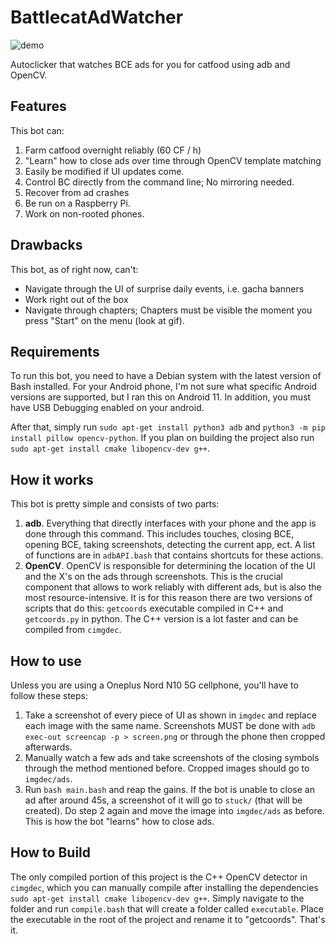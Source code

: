 # BattlecatAdWatcher
![demo](demo.gif)

Autoclicker that watches BCE ads for you for catfood using adb and OpenCV.

## Features
This bot can:
1. Farm catfood overnight reliably (60 CF / h)
2. "Learn" how to close ads over time through OpenCV template matching
3. Easily be modified if UI updates come. 
4. Control BC directly from the command line; No mirroring needed.
5. Recover from ad crashes
6. Be run on a Raspberry Pi. 
7. Work on non-rooted phones. 

## Drawbacks
This bot, as of right now, can't:
* Navigate through the UI of surprise daily events, i.e. gacha banners
* Work right out of the box
* Navigate through chapters; Chapters must be visible the moment you press "Start" on the menu (look at gif).

## Requirements
To run this bot, you need to have a Debian system with the latest version of Bash installed. For your Android phone, I'm not sure what specific Android versions are supported, but I ran this on Android 11. In addition, you must have USB Debugging enabled on your android. 

After that, simply run `sudo apt-get install python3 adb` and `python3 -m pip install pillow opencv-python`. If you plan on building the project also run `sudo apt-get install cmake libopencv-dev g++`. 

## How it works
This bot is pretty simple and consists of two parts:
1. **adb**. Everything that directly interfaces with your phone and the app is done through this command. This includes touches, closing BCE, opening BCE, taking screenshots, detecting the current app, ect. A list of functions are in `adbAPI.bash` that contains shortcuts for these actions.
2. **OpenCV**. OpenCV is responsible for determining the location of the UI and the X's on the ads through screenshots. This is the crucial component that allows to work reliably with different ads, but is also the most resource-intensive. It is for this reason there are two versions of scripts that do this: `getcoords` executable compiled in C++ and `getcoords.py` in python. The C++ version is a lot faster and can be compiled from `cimgdec`. 

## How to use
Unless you are using a Oneplus Nord N10 5G cellphone, you'll have to follow these steps:
1. Take a screenshot of every piece of UI as shown in `imgdec` and replace each image with the same name. Screenshots MUST be done with `adb exec-out screencap -p > screen.png` or through the phone then cropped afterwards.
2. Manually watch a few ads and take screenshots of the closing symbols through the method mentioned before. Cropped images should go to `imgdec/ads`.
3. Run `bash main.bash` and reap the gains. If the bot is unable to close an ad after around 45s, a screenshot of it will go to `stuck/` (that will be created). Do step 2 again and move the image into `imgdec/ads` as before. This is how the bot "learns" how to close ads.

## How to Build
The only compiled portion of this project is the C++ OpenCV detector in `cimgdec`, which you can manually compile after installing the dependencies `sudo apt-get install cmake libopencv-dev g++`. Simply navigate to the folder and run `compile.bash` that will create a folder called `executable`. Place the executable in the root of the project and rename it to "getcoords". That's it. 
